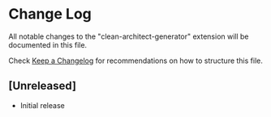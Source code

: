 # Change Log

All notable changes to the "clean-architect-generator" extension will be documented in this file.

Check [Keep a Changelog](http://keepachangelog.com/) for recommendations on how to structure this file.

## [Unreleased]

- Initial release